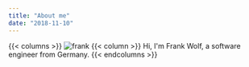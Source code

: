 ```yaml
---
title: "About me"
date: "2018-11-10"
---
```


{{< columns >}}
![frank](../img/avatar.jpg)
{{< column >}}
Hi, I'm Frank Wolf, a software engineer from Germany.
{{< endcolumns >}}


